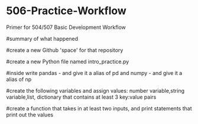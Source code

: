 # 506-Practice-Workflow
Primer for 504/507 Basic Development Workflow

#summary of what happened 

#create a new Github 'space' for that repository 

#create a new Python file named intro_practice.py

#inside write pandas - and give it a alias of pd and numpy - and give it a alias of np 

#create the following variables and assign values: number variable,string variable,list, dictionary that contains at least 3 key:value pairs 

#create a function that takes in at least two inputs, and print statements that print out the values
